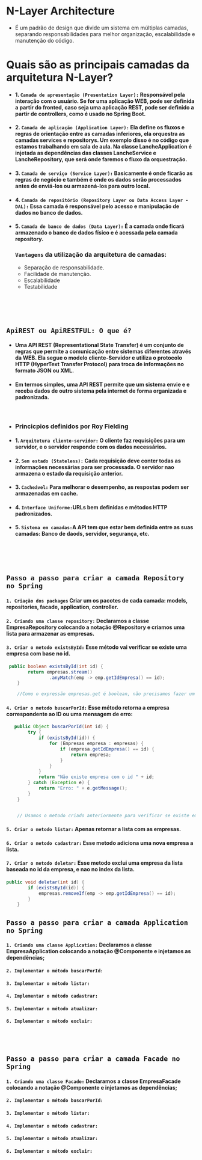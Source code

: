 # N-Layer Architecture

- É um padrão de design que divide um sistema em múltiplas camadas, separando responsabilidades para melhor organização, escalabilidade e manutenção do código. 

# Quais são as principais camadas da arquitetura N-Layer?

 - #### 1. `Camada de apresentação (Presentation Layer):` Responsável pela interação com o usuário. Se for uma aplicação WEB, pode ser definida a partir do fronted, caso seja uma aplicação REST, pode ser definido a partir de controllers, como é usado no Spring Boot.
 - #### 2. `Camada de aplicação (Application Layer):` Ela define os fluxos e regras de orientação entre as camadas inferiores, ela orquestra as camadas services e repositorys. Um exemplo disso é no código que estamos trabalhando em sala de aula. Na classe LancheApplication é injetada as dependências das classes LancheService e LancheRepository, que será onde faremos o fluxo da orquestração.
 - #### 3. `Camada de serviço (Service Layer):` Basicamente é onde ficarão as regras de negócio e também é onde os dados serão processados antes de enviá-los ou armazená-los para outro local.
 - #### 4. `Camada de repositório (Repository Layer ou Data Access Layer - DAL):` Essa camada é responsável pelo acesso e manipulação de dados no banco de dados.
 - #### 5. `Camada de banco de dados (Data Layer):` É a camada onde ficará armazenado o banco de dados físico e é acessada pela camada repository.

    ### `Vantagens` da utilização da arquitetura de camadas:
    - Separação de responsabilidade.
    - Facilidade de manutenção.
    - Escalabilidade 
    - Testabilidade
    <br> <br> <br> <br> <br>
 
 

## `ApiREST ou ApiRESTFUL: O que é?`

 - #### Uma API REST (Representational State Transfer) é um conjunto de regras que permite a comunicação entre sistemas diferentes através da WEB. Ela segue o modelo cliente-Servidor e utiliza o protocolo HTTP (HyperText Transfer Protocol) para troca de informações no formato JSON ou XML. 
 - #### Em termos simples, uma API REST permite que um sistema envie e e receba dados de outro sistema pela internet  de forma organizada e padronizada.

 <br>  

 - ### Princicpios definidos por Roy Fielding

 - #### 1. `Arquitetura cliente-servidor:` O cliente faz requisições para um servidor, e o servidor responde com os dados necessários.
 - #### 2. `Sem estado (Stateless):` Cada requisição deve conter todas as informações necessárias para ser processada. O servidor nao armazena o estado da requisição anterior.
 - #### 3. `Cacheável:` Para melhorar o desempenho, as respostas podem ser armazenadas em cache.
 - #### 4. `Interface Uniforme:`URLs bem definidas e métodos HTTP padronizados.
 - #### 5. `Sistema em camadas:`A API tem que estar bem definida entre as suas camadas: Banco de daods, servidor, segurança, etc.
 <br>  <br>  <br>




 ## `Passo a passo para criar a camada Repository no Spring` 

 #### `1. Criação dos packages` Criar um os pacotes de cada camada: models, repositories, facade, application, controller.
 #### `2. Criando uma classe repository:` Declaramos a classe EmpresaRepository colocando a notação @Repository e criamos uma lista para armazenar as empresas.
 #### `3. Criar o metodo existsById:` Esse método vai verificar se existe uma empresa com base no id.
    
```java 
 public boolean existsById(int id) {
        return empresas.stream()
                .anyMatch(emp -> emp.getIdEmpresa() == id);
    }

    //Como o expressão empresas.get é boolean, não precisamos fazer um if else, apenas retorna-lá. ("se não for null ela retorna true") e usando a funçaõ stream e anymatch(boolean) a gente consegue procurar a empresa pelo id dela, e nao pelo id do indice da lista
```
#### `4. Criar o metodo buscarPorId:` Esse método retorna a empresa correspondente ao ID ou uma mensagem de erro:
```java
   public Object buscarPorId(int id) {
        try {
            if (existsById(id)) {
                for (Empresas empresa : empresas) {
                    if (empresa.getIdEmpresa() == id) {
                        return empresa;
                    }
                }
            }
            return "Não existe empresa com o id " + id;
        } catch (Exception e) {
            return "Erro: " + e.getMessage();
        }
    }


    // Usamos o metodo criado anteriormente para verificar se existe empresa com o id fornecido, o uso do for each permite que compare o id passado por parametro pelo proprio id da empresa, e nao pelo indice da lista.
```
#### `5. Criar o metodo listar:` Apenas retornar a lista com as empresas.
#### `6. Criar o metodo cadastrar:` Esse metodo adiciona uma nova empresa a lista.
#### `7. Criar o metodo deletar:` Esse metodo exclui uma empresa da lista baseada no id da empresa, e nao no index da lista.
```java
public void deletar(int id) {
        if (existsById(id)) {
            empresas.removeIf(emp -> emp.getIdEmpresa() == id);
        }
    }
```

## `Passo a passo para criar a camada Application no Spring` 

 #### `1. Criando uma classe Application:` Declaramos a classe EmpresaApplication colocando a notação @Componente e injetamos as dependências;
 #### `2. Implementar o método buscarPorId:` 
 #### `3. Implementar o método listar:` 
 #### `4. Implementar o método cadastrar:`
 #### `5. Implementar o método atualizar:`
 #### `6. Implementar o método excluir:` 

 <br> <br>
 
## `Passo a passo para criar a camada Facade no Spring` 

 #### `1. Criando uma classe Facade:` Declaramos a classe EmpresaFacade colocando a notação @Componente e injetamos as dependências;
 #### `2. Implementar o método buscarPorId:` 
 #### `3. Implementar o método listar:` 
 #### `4. Implementar o método cadastrar:`
 #### `5. Implementar o método atualizar:`
 #### `6. Implementar o método excluir:` 

